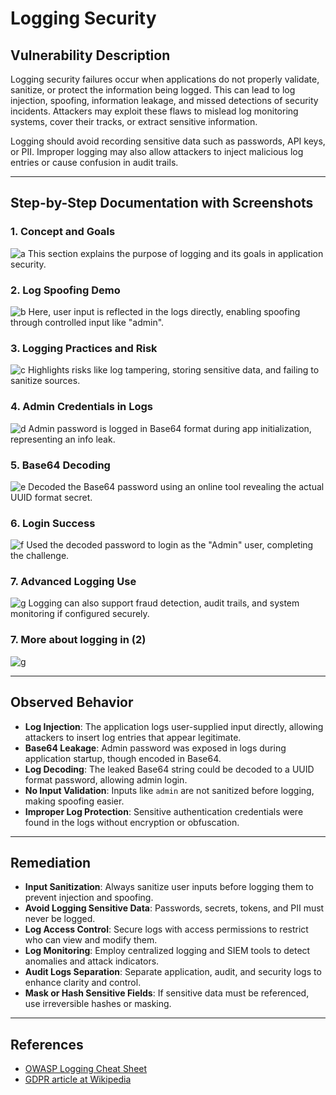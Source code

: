 # Logging Security

## Vulnerability Description

Logging security failures occur when applications do not properly validate, sanitize, or protect the information being logged. This can lead to log injection, spoofing, information leakage, and missed detections of security incidents. Attackers may exploit these flaws to mislead log monitoring systems, cover their tracks, or extract sensitive information.

Logging should avoid recording sensitive data such as passwords, API keys, or PII. Improper logging may also allow attackers to inject malicious log entries or cause confusion in audit trails.

---

## Step-by-Step Documentation with Screenshots

### 1. **Concept and Goals**
![a](https://github.com/user-attachments/assets/6bc67685-654b-49c4-9330-5a5b5162eabb)
This section explains the purpose of logging and its goals in application security.

### 2. **Log Spoofing Demo**
![b](https://github.com/user-attachments/assets/4403c4ea-9627-407a-b5ad-933e884c9783)
Here, user input is reflected in the logs directly, enabling spoofing through controlled input like "admin".

### 3. **Logging Practices and Risk**
![c](https://github.com/user-attachments/assets/b90fc260-6812-4cc7-9a4e-6880d4badc71)
Highlights risks like log tampering, storing sensitive data, and failing to sanitize sources.

### 4. **Admin Credentials in Logs**
![d](https://github.com/user-attachments/assets/1908b0d7-5c82-449f-b4af-91f7c7b576b5)
Admin password is logged in Base64 format during app initialization, representing an info leak.

### 5. **Base64 Decoding**
![e](https://github.com/user-attachments/assets/e7ca168c-3afe-4229-8db0-54fde50fcd94)
Decoded the Base64 password using an online tool revealing the actual UUID format secret.

### 6. **Login Success**
![f](https://github.com/user-attachments/assets/ae476688-ef59-4dd3-87ce-e067e1268aff)
Used the decoded password to login as the "Admin" user, completing the challenge.

### 7. **Advanced Logging Use**
![g](https://github.com/user-attachments/assets/a2119d7e-8391-4ffa-b042-ce948763a7c8)
Logging can also support fraud detection, audit trails, and system monitoring if configured securely.

### 7. **More about logging in (2)**
![g](https://github.com/user-attachments/assets/726d9273-3b29-4481-b114-e8f8cd21ef78)


---


## Observed Behavior

- **Log Injection**: The application logs user-supplied input directly, allowing attackers to insert log entries that appear legitimate.
- **Base64 Leakage**: Admin password was exposed in logs during application startup, though encoded in Base64.
- **Log Decoding**: The leaked Base64 string could be decoded to a UUID format password, allowing admin login.
- **No Input Validation**: Inputs like `admin` are not sanitized before logging, making spoofing easier.
- **Improper Log Protection**: Sensitive authentication credentials were found in the logs without encryption or obfuscation.

---

## Remediation

- **Input Sanitization**: Always sanitize user inputs before logging them to prevent injection and spoofing.
- **Avoid Logging Sensitive Data**: Passwords, secrets, tokens, and PII must never be logged.
- **Log Access Control**: Secure logs with access permissions to restrict who can view and modify them.
- **Log Monitoring**: Employ centralized logging and SIEM tools to detect anomalies and attack indicators.
- **Audit Logs Separation**: Separate application, audit, and security logs to enhance clarity and control.
- **Mask or Hash Sensitive Fields**: If sensitive data must be referenced, use irreversible hashes or masking.

---

## References

- [OWASP Logging Cheat Sheet](https://cheatsheetseries.owasp.org/cheatsheets/Logging_Cheat_Sheet.html)
- [GDPR article at Wikipedia](https://en.wikipedia.org/wiki/General_Data_Protection_Regulation)
